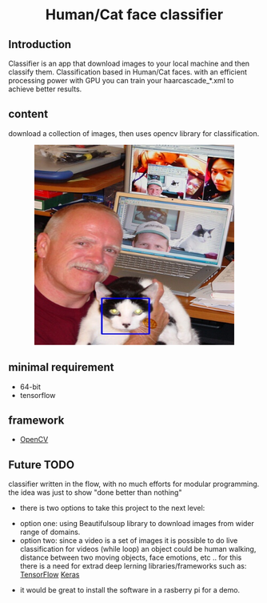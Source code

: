 <h1 align="center">Human/Cat face classifier</h1>

## Introduction
Classifier is an app that download images to your local machine and then classify them.
Classification based in Human/Cat faces.
with an efficient processing power with GPU you can train your haarcascade_*.xml to achieve better results.  

## content
download a collection of images, then uses opencv library for classification.
<p align="center"><img src="https://github.com/virtualio/classifier/blob/master/img/img10.jpg" width="400" height="400"></p>

## minimal requirement
- 64-bit
- tensorflow

## framework
- [OpenCV](https://opencv.org/)

## Future TODO
classifier written in the flow, with no much efforts for modular programming. the idea was just to show "done better than nothing"
* there is two options to take this project to the next level:
- option one: using Beautifulsoup library to download images from wider range of domains.
- option two: since a video is a set of images it is possible to do live classification for videos (while loop)
              an object could be human walking, distance between two moving objects, face emotions, etc ..
              for this there is a need for extrad deep lerning libraries/frameworks such as:
              [TensorFlow](https://www.tensorflow.org/)
              [Keras](https://keras.io/)
              
* it would be great to install the software in a rasberry pi for a demo.
              
